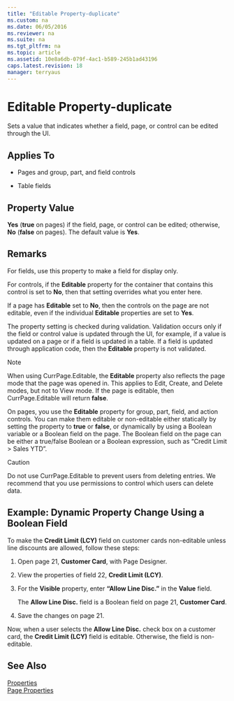 ```yaml
---
title: "Editable Property-duplicate"
ms.custom: na
ms.date: 06/05/2016
ms.reviewer: na
ms.suite: na
ms.tgt_pltfrm: na
ms.topic: article
ms.assetid: 10e8a6db-079f-4ac1-b589-245b1ad43196
caps.latest.revision: 18
manager: terryaus
---
```

# Editable Property-duplicate
Sets a value that indicates whether a field, page, or control can be edited through the UI.  
  
## Applies To  
  
-   Pages and group, part, and field controls  
  
-   Table fields  
  
## Property Value  
 **Yes** \(**true** on pages\) if the field, page, or control can be edited; otherwise, **No** \(**false** on pages\). The default value is **Yes**.  
  
## Remarks  
 For fields, use this property to make a field for display only.  
  
 For controls, if the **Editable** property for the container that contains this control is set to **No**, then that setting overrides what you enter here.  
  
 If a page has **Editable** set to **No**, then the controls on the page are not editable, even if the individual **Editable** properties are set to **Yes**.  
  
 The property setting is checked during validation. Validation occurs only if the field or control value is updated through the UI, for example, if a value is updated on a page or if a field is updated in a table. If a field is updated through application code, then the **Editable** property is not validated.  
  
> [!NOTE]  
>  When using CurrPage.Editable, the **Editable** property also reflects the page mode that the page was opened in. This applies to Edit, Create, and Delete modes, but not to View mode. If the page is editable, then CurrPage.Editable will return **false**.  
  
 On pages, you use the **Editable** property for group, part, field, and action controls. You can make them editable or non\-editable either statically by setting the property to **true** or **false**, or dynamically by using a Boolean variable or a Boolean field on the page. The Boolean field on the page can be either a true\/false Boolean or a Boolean expression, such as “Credit Limit \> Sales YTD”.  
  
> [!CAUTION]  
>  Do not use CurrPage.Editable to prevent users from deleting entries. We recommend that you use permissions to control which users can delete data.  
  
## Example: Dynamic Property Change Using a Boolean Field  
 To make the **Credit Limit \(LCY\)** field on customer cards non\-editable unless line discounts are allowed, follow these steps:  
  
1.  Open page 21, **Customer Card**, with Page Designer.  
  
2.  View the properties of field 22, **Credit Limit \(LCY\)**.  
  
3.  For the **Visible** property, enter **“Allow Line Disc.”** in the **Value** field.  
  
     The **Allow Line Disc.** field is a Boolean field on page 21, **Customer Card**.  
  
4.  Save the changes on page 21.  
  
 Now, when a user selects the **Allow Line Disc.** check box on a customer card, the **Credit Limit \(LCY\)** field is editable. Otherwise, the field is non\-editable.  
  
## See Also  
 [Properties](../dynamics-nav/Properties.md)   
 [Page Properties](../dynamics-nav/Page-Properties.md)